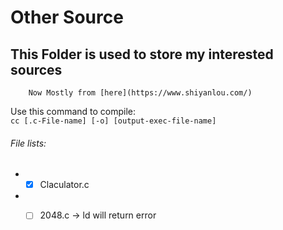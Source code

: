 # Other Source
  ## This Folder is used to store my **interested sources**
        Now Mostly from [here](https://www.shiyanlou.com/)
Use this command to compile:  
      `cc [.c-File-name] [-o] [output-exec-file-name]`  

###### File lists:
* - [x] Claculator.c 
* - [ ] 2048.c -> ld will return error


